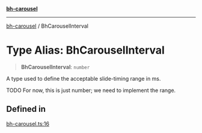 [**bh-carousel**](../README.md)

---

[bh-carousel](../README.md) / BhCarouselInterval

# Type Alias: BhCarouselInterval

> **BhCarouselInterval**: `number`

A type used to define the acceptable slide-timing range in ms.

TODO For now, this is just number; we need to implement the range.

## Defined in

[bh-carousel.ts:16](https://github.com/ctorgalson/bh-carousel/blob/edde642bdd516852dd0c2912b7d6a79cd11084b6/src/bh-carousel.ts#L16)
